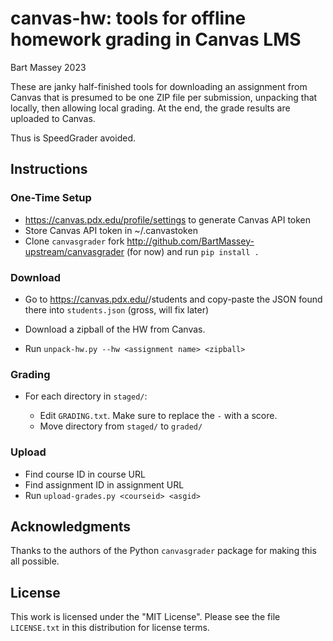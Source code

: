 # canvas-hw: tools for offline homework grading in Canvas LMS
Bart Massey 2023

These are janky half-finished tools for downloading an
assignment from Canvas that is presumed to be one ZIP
file per submission, unpacking that locally, then allowing
local grading. At the end, the grade results are uploaded to 
Canvas.

Thus is SpeedGrader avoided.

## Instructions

### One-Time Setup

* https://canvas.pdx.edu/profile/settings to generate Canvas
  API token
* Store Canvas API token in ~/.canvastoken
* Clone `canvasgrader` fork
  http://github.com/BartMassey-upstream/canvasgrader (for
  now) and run `pip install .`


### Download

* Go to https://canvas.pdx.edu/<course-id>/students and
  copy-paste the JSON found there into `students.json`
  (gross, will fix later)

* Download a zipball of the HW from Canvas.

* Run `unpack-hw.py --hw <assignment name> <zipball>`

### Grading

* For each directory in `staged/`:

  * Edit `GRADING.txt`. Make sure to replace the `-` with a
    score.
  * Move directory from `staged/` to `graded/`

### Upload

* Find course ID in course URL
* Find assignment ID in assignment URL
* Run `upload-grades.py <courseid> <asgid>`

## Acknowledgments

Thanks to the authors of the Python `canvasgrader` package
for making this all possible.

## License

This work is licensed under the "MIT License". Please see the file
`LICENSE.txt` in this distribution for license terms.
